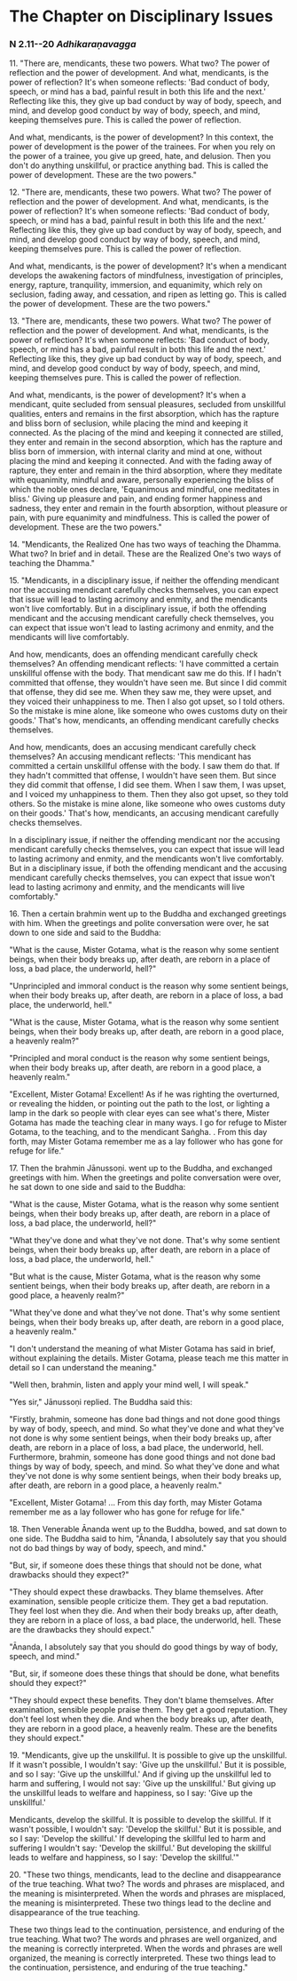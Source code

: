 # The Chapter on Disciplinary Issues

### N 2.11--20 *Adhikaraṇavagga*

<!--pg-->
11\. "There are, mendicants, these two powers. What two? The power of
reflection and the power of development. And what, mendicants, is the
power of reflection? It's when someone reflects: 'Bad conduct of body,
speech, or mind has a bad, painful result in both this life and the
next.' Reflecting like this, they give up bad conduct by way of body,
speech, and mind, and develop good conduct by way of body, speech, and
mind, keeping themselves pure. This is called the power of reflection.

And what, mendicants, is the power of development? In this context, the
power of development is the power of the trainees. For when you rely on
the power of a trainee, you give up greed, hate, and delusion. Then you
don't do anything unskillful, or practice anything bad. This is called
the power of development. These are the two powers."

<!--pg-->
12\. "There are, mendicants, these two powers. What two? The power of
reflection and the power of development. And what, mendicants, is the
power of reflection? It's when someone reflects: 'Bad conduct of body,
speech, or mind has a bad, painful result in both this life and the
next.' Reflecting like this, they give up bad conduct by way of body,
speech, and mind, and develop good conduct by way of body, speech, and
mind, keeping themselves pure. This is called the power of reflection.

And what, mendicants, is the power of development? It's when a mendicant
develops the awakening factors of mindfulness, investigation of
principles, energy, rapture, tranquility, immersion, and equanimity,
which rely on seclusion, fading away, and cessation, and ripen as
letting go. This is called the power of development. These are the two
powers."

<!--pg-->
13\. "There are, mendicants, these two powers. What two? The power of
reflection and the power of development. And what, mendicants, is the
power of reflection? It's when someone reflects: 'Bad conduct of body,
speech, or mind has a bad, painful result in both this life and the
next.' Reflecting like this, they give up bad conduct by way of body,
speech, and mind, and develop good conduct by way of body, speech, and
mind, keeping themselves pure. This is called the power of reflection.

And what, mendicants, is the power of development? It's when a
mendicant, quite secluded from sensual pleasures, secluded from
unskillful qualities, enters and remains in the first absorption, which
has the rapture and bliss born of seclusion, while placing the mind and
keeping it connected. As the placing of the mind and keeping it
connected are stilled, they enter and remain in the second absorption,
which has the rapture and bliss born of immersion, with internal clarity
and mind at one, without placing the mind and keeping it connected. And
with the fading away of rapture, they enter and remain in the third
absorption, where they meditate with equanimity, mindful and aware,
personally experiencing the bliss of which the noble ones declare,
'Equanimous and mindful, one meditates in bliss.' Giving up pleasure and
pain, and ending former happiness and sadness, they enter and remain in
the fourth absorption, without pleasure or pain, with pure equanimity
and mindfulness. This is called the power of development. These are the
two powers."

<!--pg-->
14\. "Mendicants, the Realized One has two ways of teaching the Dhamma. What
two? In brief and in detail. These are the Realized One's two ways of
teaching the Dhamma."

<!--pg-->
15\. "Mendicants, in a disciplinary issue, if neither the offending mendicant
nor the accusing mendicant carefully checks themselves, you can expect
that issue will lead to lasting acrimony and enmity, and the mendicants
won't live comfortably. But in a disciplinary issue, if both the
offending mendicant and the accusing mendicant carefully check
themselves, you can expect that issue won't lead to lasting acrimony and
enmity, and the mendicants will live comfortably.

And how, mendicants, does an offending mendicant carefully check
themselves? An offending mendicant reflects: 'I have committed a certain
unskillful offense with the body. That mendicant saw me do this. If I
hadn't committed that offense, they wouldn't have seen me. But since I
did commit that offense, they did see me. When they saw me, they were
upset, and they voiced their unhappiness to me. Then I also got upset,
so I told others. So the mistake is mine alone, like someone who owes
customs duty on their goods.' That's how, mendicants, an offending
mendicant carefully checks themselves.

And how, mendicants, does an accusing mendicant carefully check
themselves? An accusing mendicant reflects: 'This mendicant has
committed a certain unskillful offense with the body. I saw them do
that. If they hadn't committed that offense, I wouldn't have seen them.
But since they did commit that offense, I did see them. When I saw them,
I was upset, and I voiced my unhappiness to them. Then they also got
upset, so they told others. So the mistake is mine alone, like someone
who owes customs duty on their goods.' That's how, mendicants, an
accusing mendicant carefully checks themselves.

In a disciplinary issue, if neither the offending mendicant nor the
accusing mendicant carefully checks themselves, you can expect that
issue will lead to lasting acrimony and enmity, and the mendicants won't
live comfortably. But in a disciplinary issue, if both the offending
mendicant and the accusing mendicant carefully checks themselves, you
can expect that issue won't lead to lasting acrimony and enmity, and the
mendicants will live comfortably."

<!--pg-->
16\. Then a certain brahmin went up to the Buddha and exchanged greetings
with him. When the greetings and polite conversation were over, he sat
down to one side and said to the Buddha:

"What is the cause, Mister Gotama, what is the reason why some sentient
beings, when their body breaks up, after death, are reborn in a place of
loss, a bad place, the underworld, hell?"

"Unprincipled and immoral conduct is the reason why some sentient
beings, when their body breaks up, after death, are reborn in a place of
loss, a bad place, the underworld, hell."

"What is the cause, Mister Gotama, what is the reason why some sentient
beings, when their body breaks up, after death, are reborn in a good
place, a heavenly realm?"

"Principled and moral conduct is the reason why some sentient beings,
when their body breaks up, after death, are reborn in a good place, a
heavenly realm."

"Excellent, Mister Gotama! Excellent! As if he was righting the
overturned, or revealing the hidden, or pointing out the path to the
lost, or lighting a lamp in the dark so people with clear eyes can see
what's there, Mister Gotama has made the teaching clear in many ways. I
go for refuge to Mister Gotama, to the teaching, and to the mendicant
Saṅgha\. . From this day forth, may Mister Gotama remember me
as a lay follower who has gone for refuge for life."

<!--pg-->
17\. Then the brahmin Jānussoṇi\.  went up to the Buddha, and
exchanged greetings with him. When the greetings and polite conversation
were over, he sat down to one side and said to the Buddha:

"What is the cause, Mister Gotama, what is the reason why some sentient
beings, when their body breaks up, after death, are reborn in a place of
loss, a bad place, the underworld, hell?"

"What they've done and what they've not done. That's why some sentient
beings, when their body breaks up, after death, are reborn in a place of
loss, a bad place, the underworld, hell."

"But what is the cause, Mister Gotama, what is the reason why some
sentient beings, when their body breaks up, after death, are reborn in a
good place, a heavenly realm?"

"What they've done and what they've not done. That's why some sentient
beings, when their body breaks up, after death, are reborn in a good
place, a heavenly realm."

"I don't understand the meaning of what Mister Gotama has said in brief,
without explaining the details. Mister Gotama, please teach me this
matter in detail so I can understand the meaning."

"Well then, brahmin, listen and apply your mind well, I will speak."

"Yes sir," Jānussoṇi replied. The Buddha said this:

"Firstly, brahmin, someone has done bad things and not done good things
by way of body, speech, and mind. So what they've done and what they've
not done is why some sentient beings, when their body breaks up, after
death, are reborn in a place of loss, a bad place, the underworld, hell.
Furthermore, brahmin, someone has done good things and not done bad
things by way of body, speech, and mind. So what they've done and what
they've not done is why some sentient beings, when their body breaks up,
after death, are reborn in a good place, a heavenly realm."

"Excellent, Mister Gotama! ... From this day forth, may Mister Gotama
remember me as a lay follower who has gone for refuge for life."

<!--pg-->
18\. Then Venerable Ānanda went up to the Buddha, bowed, and sat down to one
side. The Buddha said to him, "Ānanda, I absolutely say that you should
not do bad things by way of body, speech, and mind."

"But, sir, if someone does these things that should not be done, what
drawbacks should they expect?"

"They should expect these drawbacks. They blame themselves. After
examination, sensible people criticize them. They get a bad reputation.
They feel lost when they die. And when their body breaks up, after
death, they are reborn in a place of loss, a bad place, the underworld,
hell. These are the drawbacks they should expect."

"Ānanda, I absolutely say that you should do good things by way of body,
speech, and mind."

"But, sir, if someone does these things that should be done, what
benefits should they expect?"

"They should expect these benefits. They don't blame themselves. After
examination, sensible people praise them. They get a good reputation.
They don't feel lost when they die. And when the body breaks up, after
death, they are reborn in a good place, a heavenly realm. These are the
benefits they should expect."

<!--pg-->
19\. "Mendicants, give up the unskillful. It is possible to give up the
unskillful. If it wasn't possible, I wouldn't say: 'Give up the
unskillful.' But it is possible, and so I say: 'Give up the unskillful.'
And if giving up the unskillful led to harm and suffering, I would not
say: 'Give up the unskillful.' But giving up the unskillful leads to
welfare and happiness, so I say: 'Give up the unskillful.'

Mendicants, develop the skillful. It is possible to develop the
skillful. If it wasn't possible, I wouldn't say: 'Develop the skillful.'
But it is possible, and so I say: 'Develop the skillful.' If developing
the skillful led to harm and suffering I wouldn't say: 'Develop the
skillful.' But developing the skillful leads to welfare and happiness,
so I say: 'Develop the skillful.'"

<!--pg-->
20\. "These two things, mendicants, lead to the decline and disappearance of
the true teaching. What two? The words and phrases are misplaced, and
the meaning is misinterpreted. When the words and phrases are misplaced,
the meaning is misinterpreted. These two things lead to the decline and
disappearance of the true teaching.

These two things lead to the continuation, persistence, and enduring of
the true teaching. What two? The words and phrases are well organized,
and the meaning is correctly interpreted. When the words and phrases are
well organized, the meaning is correctly interpreted. These two things
lead to the continuation, persistence, and enduring of the true
teaching."

